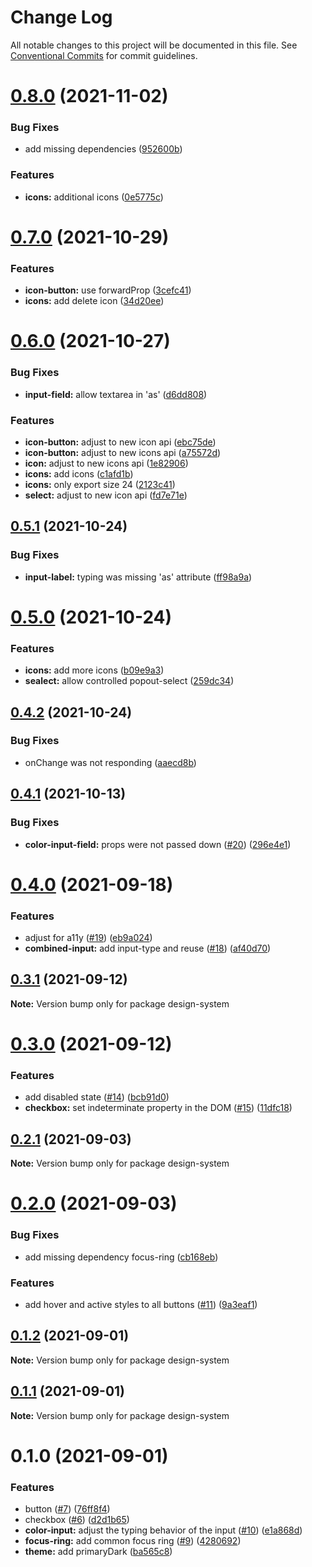 # Change Log

All notable changes to this project will be documented in this file.
See [Conventional Commits](https://conventionalcommits.org) for commit guidelines.

# [0.8.0](https://github.com/dekk-app/design-system/compare/v0.7.0...v0.8.0) (2021-11-02)


### Bug Fixes

* add missing dependencies ([952600b](https://github.com/dekk-app/design-system/commit/952600bca627362dc93c1aa3f76fea86c352b2cb))


### Features

* **icons:** additional icons ([0e5775c](https://github.com/dekk-app/design-system/commit/0e5775c31bab6566d161f77b3fdcf84ea97c93f4))





# [0.7.0](https://github.com/dekk-app/design-system/compare/v0.6.0...v0.7.0) (2021-10-29)


### Features

* **icon-button:** use forwardProp ([3cefc41](https://github.com/dekk-app/design-system/commit/3cefc41faaaccf81fec107525b615cb122ed7264))
* **icons:** add delete icon ([34d20ee](https://github.com/dekk-app/design-system/commit/34d20ee1f5aec1648b908ad8d6b21c3e1add7695))





# [0.6.0](https://github.com/dekk-app/design-system/compare/v0.5.1...v0.6.0) (2021-10-27)


### Bug Fixes

* **input-field:** allow textarea in 'as' ([d6dd808](https://github.com/dekk-app/design-system/commit/d6dd808d15f92a38c66d27a72a229eb270407623))


### Features

* **icon-button:** adjust to new icon api ([ebc75de](https://github.com/dekk-app/design-system/commit/ebc75de1da3659fe8199b7375c5dd21b77a736b7))
* **icon-button:** adjust to new icons api ([a75572d](https://github.com/dekk-app/design-system/commit/a75572d9fe82ae19b08545bcc3ad390a8e222578))
* **icon:** adjust to new icons api ([1e82906](https://github.com/dekk-app/design-system/commit/1e829068a6e2102435c7b1b154384c7d26ae7abe))
* **icons:** add icons ([c1afd1b](https://github.com/dekk-app/design-system/commit/c1afd1b8fde2ccf087e1aa631fd282a645a3a74d))
* **icons:** only export size 24 ([2123c41](https://github.com/dekk-app/design-system/commit/2123c4142274c188effb1e794c1fc8651aadd2f4))
* **select:** adjust to new icon api ([fd7e71e](https://github.com/dekk-app/design-system/commit/fd7e71ecda1b5a8f4affc6c945fa472c8778603b))





## [0.5.1](https://github.com/dekk-app/design-system/compare/v0.5.0...v0.5.1) (2021-10-24)


### Bug Fixes

* **input-label:** typing was missing 'as' attribute ([ff98a9a](https://github.com/dekk-app/design-system/commit/ff98a9a075d33eae015649c8271388b00ed576ec))





# [0.5.0](https://github.com/dekk-app/design-system/compare/v0.4.2...v0.5.0) (2021-10-24)


### Features

* **icons:** add more icons ([b09e9a3](https://github.com/dekk-app/design-system/commit/b09e9a36868edfa0b2c8ea16523b55d9b7bb9063))
* **sealect:** allow controlled popout-select ([259dc34](https://github.com/dekk-app/design-system/commit/259dc34a9c6b130c6bd278526c02c317b3170666))





## [0.4.2](https://github.com/dekk-app/design-system/compare/v0.4.1...v0.4.2) (2021-10-24)


### Bug Fixes

* onChange was not responding ([aaecd8b](https://github.com/dekk-app/design-system/commit/aaecd8b6b888d9cb121406df76ef179aa3972828))





## [0.4.1](https://github.com/dekk-app/design-system/compare/v0.4.0...v0.4.1) (2021-10-13)


### Bug Fixes

* **color-input-field:** props were not passed down ([#20](https://github.com/dekk-app/design-system/issues/20)) ([296e4e1](https://github.com/dekk-app/design-system/commit/296e4e191325e3b371bce161d42d1ab26630d8fd))





# [0.4.0](https://github.com/dekk-app/design-system/compare/v0.3.1...v0.4.0) (2021-09-18)


### Features

* adjust for a11y ([#19](https://github.com/dekk-app/design-system/issues/19)) ([eb9a024](https://github.com/dekk-app/design-system/commit/eb9a0248640880cf849e80143a3055b825d086df))
* **combined-input:** add input-type and reuse ([#18](https://github.com/dekk-app/design-system/issues/18)) ([af40d70](https://github.com/dekk-app/design-system/commit/af40d7066174b390933bff0160431cdb04fb6c5f))





## [0.3.1](https://github.com/dekk-app/design-system/compare/v0.3.0...v0.3.1) (2021-09-12)

**Note:** Version bump only for package design-system





# [0.3.0](https://github.com/dekk-app/design-system/compare/v0.2.1...v0.3.0) (2021-09-12)


### Features

* add disabled state ([#14](https://github.com/dekk-app/design-system/issues/14)) ([bcb91d0](https://github.com/dekk-app/design-system/commit/bcb91d07bf79c83bd58de30652dd24c6c21be2b1))
* **checkbox:** set indeterminate property in the DOM ([#15](https://github.com/dekk-app/design-system/issues/15)) ([11dfc18](https://github.com/dekk-app/design-system/commit/11dfc18c815c03b143ac48015612c229b400e3b1))





## [0.2.1](https://github.com/dekk-app/design-system/compare/v0.2.0...v0.2.1) (2021-09-03)

**Note:** Version bump only for package design-system





# [0.2.0](https://github.com/dekk-app/design-system/compare/v0.1.2...v0.2.0) (2021-09-03)


### Bug Fixes

* add missing dependency focus-ring ([cb168eb](https://github.com/dekk-app/design-system/commit/cb168ebc17fc69b3783b5ee17d29c99c4483036f))


### Features

* add hover and active styles to all buttons ([#11](https://github.com/dekk-app/design-system/issues/11)) ([9a3eaf1](https://github.com/dekk-app/design-system/commit/9a3eaf1ed1202f937c3efabf3189c51762e8fd61))





## [0.1.2](https://github.com/dekk-app/design-system/compare/v0.1.1...v0.1.2) (2021-09-01)

**Note:** Version bump only for package design-system





## [0.1.1](https://github.com/dekk-app/design-system/compare/v0.1.0...v0.1.1) (2021-09-01)

**Note:** Version bump only for package design-system





# 0.1.0 (2021-09-01)


### Features

* button ([#7](https://github.com/dekk-app/design-system/issues/7)) ([76ff8f4](https://github.com/dekk-app/design-system/commit/76ff8f40b929eb9f194bec03b0e74cfe4d97f2a0))
* checkbox ([#6](https://github.com/dekk-app/design-system/issues/6)) ([d2d1b65](https://github.com/dekk-app/design-system/commit/d2d1b65de2570e6c650423d817c96be2df189fe0))
* **color-input:** adjust the typing behavior of the input ([#10](https://github.com/dekk-app/design-system/issues/10)) ([e1a868d](https://github.com/dekk-app/design-system/commit/e1a868d2cd5aeee10dc02794eb105b2a07bb831a))
* **focus-ring:** add common focus ring ([#9](https://github.com/dekk-app/design-system/issues/9)) ([4280692](https://github.com/dekk-app/design-system/commit/4280692ea126519cf6f43f4c4b613301aad15b54))
* **theme:** add primaryDark ([ba565c8](https://github.com/dekk-app/design-system/commit/ba565c8db8affb629a1f7df309b83a1966e6565e))
